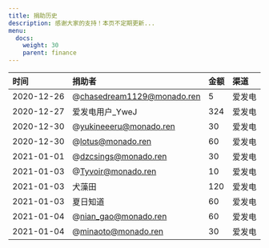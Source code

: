 ```yaml
---
title: 捐助历史
description: 感谢大家的支持！本页不定期更新...
menu:
  docs:
    weight: 30
    parent: finance
---
```


| 时间 | 捐助者 | 金额 | 渠道 |
| :--- | :--- | :--- | :--- |
| 2020-12-26 | @chasedream1129@monado.ren | 5 | 爱发电 |
| 2020-12-27 | 爱发电用户_YweJ | 324 | 爱发电 |
| 2020-12-30 | @yukineeeru@monado.ren | 30 | 爱发电 |
| 2020-12-30 | @lotus@monado.ren | 60 | 爱发电 |
| 2021-01-01 | @dzcsings@monado.ren | 30 | 爱发电 |
| 2021-01-03 | @Tyvoir@monado.ren | 10 | 爱发电 |
| 2021-01-03 | 犬藻田 | 120 | 爱发电 |
| 2021-01-03 | 夏日知道 | 60 | 爱发电 |
| 2021-01-04 | @nian_gao@monado.ren | 60 | 爱发电 |
| 2021-01-04 | @minaoto@monado.ren | 30 | 爱发电 |
